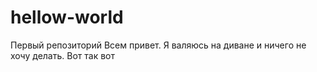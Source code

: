 # hellow-world
Первый репозиторий
Всем привет. Я валяюсь на диване и ничего не хочу делать. Вот так вот 
